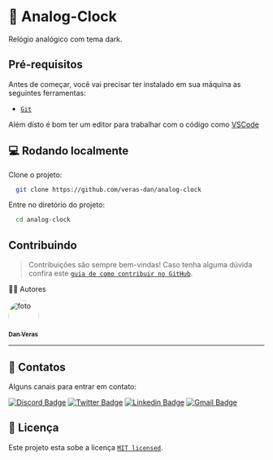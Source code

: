 # 📌 Analog-Clock
Relógio analógico com tema dark.

## Pré-requisitos

Antes de começar, você vai precisar ter instalado em sua máquina as seguintes ferramentas:

 - [`Git`](https://git-scm.com)

Além disto é bom ter um editor para trabalhar com o código como [VSCode](https://code.visualstudio.com/)

## 💻 Rodando localmente

Clone o projeto:

```bash
  git clone https://github.com/veras-dan/analog-clock
```

Entre no diretório do projeto:

```bash
  cd analog-clock
```
## Contribuindo

> Contribuições são sempre bem-vindas! Caso tenha alguma dúvida confira este [`guia de como contribuir no GitHub`](./CONTRIBUTING.md).

✍🏻 Autores

<a href="https://github.com/veras-dan">
 <img style="border-radius: 50%;" src="https://media.discordapp.net/attachments/891798888594436199/980284436954357780/perfil_dan.jpg?width=100&height=100" width="60px;" alt="foto"/>
 <br />
 <sub><b>Dan Veras</b></sub></a>
 <br />

---

## 📖 Contatos 

Alguns canais para entrar em contato:

[![Discord Badge](https://img.shields.io/badge/Discord-7289DA?style=for-the-badge&logo=discord&logoColor=white)](https://discord.com/users/Dan#5690)
[![Twitter Badge](https://img.shields.io/badge/Twitter-1ca0f1?style=for-the-badge&labelColor=1ca0f1&logo=twitter&logoColor=white&link=https://twitter.com/veras_dan)](https://twitter.com/veras_dan) 
[![Linkedin Badge](https://img.shields.io/badge/-Linkedin-blue?style=for-the-badge&logo=Linkedin&logoColor=white&link=https://www.linkedin.com/in/verasdanilo/)](https://www.linkedin.com/in/verasdanilo/) 
[![Gmail Badge](https://img.shields.io/badge/-Gmail-FF3333?style=for-the-badge&logo=gmail&logoColor=white&link=mailto:dveras1623@gmail.com)](mailto:dveras1623@gmail.com)

## 📝 Licença

Este projeto esta sobe a licença [`MIT licensed`](./LICENSE).

 
